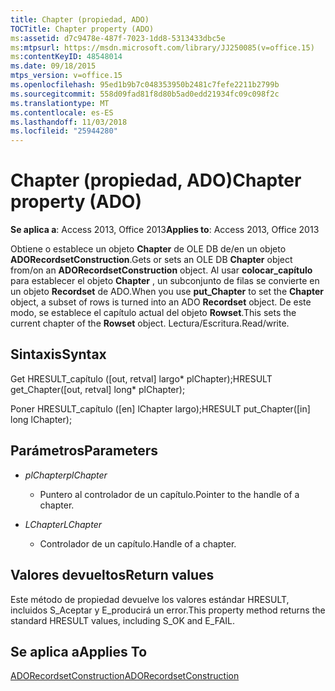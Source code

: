 ```yaml
---
title: Chapter (propiedad, ADO)
TOCTitle: Chapter property (ADO)
ms:assetid: d7c9478e-487f-7023-1dd8-5313433dbc5e
ms:mtpsurl: https://msdn.microsoft.com/library/JJ250085(v=office.15)
ms:contentKeyID: 48548014
ms.date: 09/18/2015
mtps_version: v=office.15
ms.openlocfilehash: 95ed1b9b7c048353950b2481c7fefe2211b2799b
ms.sourcegitcommit: 558d09fad81f8d80b5ad0edd21934fc09c098f2c
ms.translationtype: MT
ms.contentlocale: es-ES
ms.lasthandoff: 11/03/2018
ms.locfileid: "25944280"
---
```

# <a name="chapter-property-ado"></a><span data-ttu-id="14236-102">Chapter (propiedad, ADO)</span><span class="sxs-lookup"><span data-stu-id="14236-102">Chapter property (ADO)</span></span>


<span data-ttu-id="14236-103">**Se aplica a**: Access 2013, Office 2013</span><span class="sxs-lookup"><span data-stu-id="14236-103">**Applies to**: Access 2013, Office 2013</span></span>
 

<span data-ttu-id="14236-104">Obtiene o establece un objeto **Chapter** de OLE DB de/en un objeto **ADORecordsetConstruction**.</span><span class="sxs-lookup"><span data-stu-id="14236-104">Gets or sets an OLE DB **Chapter** object from/on an **ADORecordsetConstruction** object.</span></span> <span data-ttu-id="14236-105">Al usar **colocar\_capítulo** para establecer el objeto **Chapter** , un subconjunto de filas se convierte en un objeto **Recordset** de ADO.</span><span class="sxs-lookup"><span data-stu-id="14236-105">When you use **put\_Chapter** to set the **Chapter** object, a subset of rows is turned into an ADO **Recordset** object.</span></span> <span data-ttu-id="14236-106">De este modo, se establece el capítulo actual del objeto **Rowset**.</span><span class="sxs-lookup"><span data-stu-id="14236-106">This sets the current chapter of the **Rowset** object.</span></span> <span data-ttu-id="14236-107">Lectura/Escritura.</span><span class="sxs-lookup"><span data-stu-id="14236-107">Read/write.</span></span>

## <a name="syntax"></a><span data-ttu-id="14236-108">Sintaxis</span><span class="sxs-lookup"><span data-stu-id="14236-108">Syntax</span></span>

<span data-ttu-id="14236-109">Get HRESULT\_capítulo (\[out, retval\] largo\* plChapter);</span><span class="sxs-lookup"><span data-stu-id="14236-109">HRESULT get\_Chapter(\[out, retval\] long\* plChapter);</span></span>

<span data-ttu-id="14236-110">Poner HRESULT\_capítulo (\[en\] lChapter largo);</span><span class="sxs-lookup"><span data-stu-id="14236-110">HRESULT put\_Chapter(\[in\] long lChapter);</span></span>

## <a name="parameters"></a><span data-ttu-id="14236-111">Parámetros</span><span class="sxs-lookup"><span data-stu-id="14236-111">Parameters</span></span>

- <span data-ttu-id="14236-112">*plChapter*</span><span class="sxs-lookup"><span data-stu-id="14236-112">*plChapter*</span></span>

  - <span data-ttu-id="14236-113">Puntero al controlador de un capítulo.</span><span class="sxs-lookup"><span data-stu-id="14236-113">Pointer to the handle of a chapter.</span></span>

- <span data-ttu-id="14236-114">*LChapter*</span><span class="sxs-lookup"><span data-stu-id="14236-114">*LChapter*</span></span>

  - <span data-ttu-id="14236-115">Controlador de un capítulo.</span><span class="sxs-lookup"><span data-stu-id="14236-115">Handle of a chapter.</span></span>

## <a name="return-values"></a><span data-ttu-id="14236-116">Valores devueltos</span><span class="sxs-lookup"><span data-stu-id="14236-116">Return values</span></span>

<span data-ttu-id="14236-117">Este método de propiedad devuelve los valores estándar HRESULT, incluidos S\_Aceptar y E\_producirá un error.</span><span class="sxs-lookup"><span data-stu-id="14236-117">This property method returns the standard HRESULT values, including S\_OK and E\_FAIL.</span></span>

## <a name="applies-to"></a><span data-ttu-id="14236-118">Se aplica a</span><span class="sxs-lookup"><span data-stu-id="14236-118">Applies To</span></span>

[<span data-ttu-id="14236-119">ADORecordsetConstruction</span><span class="sxs-lookup"><span data-stu-id="14236-119">ADORecordsetConstruction</span></span>](adorecordsetconstruction-interface-ado.md)

